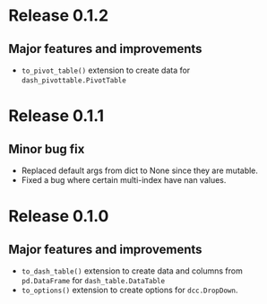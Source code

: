 # Release 0.1.2

## Major features and improvements
* `to_pivot_table()` extension to create data for `dash_pivottable.PivotTable`

# Release 0.1.1

## Minor bug fix
* Replaced default args from dict to None since they are mutable.
* Fixed a bug where certain multi-index have nan values.

# Release 0.1.0

## Major features and improvements
* `to_dash_table()` extension to create data and columns from `pd.DataFrame` for `dash_table.DataTable`
* `to_options()` extension to create options for `dcc.DropDown`.
